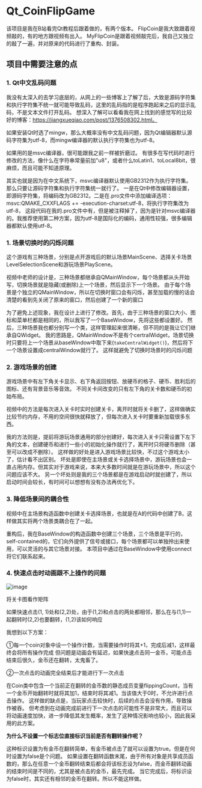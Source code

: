 # Qt_CoinFlipGame

该项目是我在B站看完Qt教程后跟着做的，有两个版本。
FlipCoin是我大致跟着视频敲的，有的地方跟视频有出入。
MyFlipCoin是跟着视频敲完后，我自己又独立的敲了一遍，并对原来的代码进行了重构、封装。

## 项目中需要注意的点
### 1. Qt中文乱码问题
  我没有太深入的去学习底层的，从网上的一些博客上了解了后，大致是源码字符集和执行字符集不统一就可能导致乱码，这里的乱码指的是程序跑起来之后的显示乱码，不是文本文件打开乱码。
  想深入了解可以看看我在网上找到的感觉写的比较好的博客：https://jiangxueqiao.com/post/1376508302.html。

  如果安装Qt时选了mingw，那么大概率没有中文乱码问题，因为Qt编辑器默认源码字符集为utf-8，而mingw编译器的默认执行字符集也为utf-8。

  如果用的是msvc编译器，很可能跟我之前一样被折磨过。
  有很多在写代码时进行修改的方法，像什么在字符串常量前加"u8"，或者什么toLatin1、toLocal8bit，很麻烦，而且可能不知道原理。
  
  其实也就是因为在中文系统下，msvc编译器默认使用GB2312作为执行字符集。那么只要让源码字符集和执行字符集统一就行了。
  一是在Qt中修改编辑器设置，即源码字符集，将编码改为GB2312。二是在.pro文件中添加编译选项：msvc:QMAKE_CXXFLAGS += -execution-charset:utf-8，将执行字符集改为utf-8，
  这段代码在我的.pro文件中有，但是被注释掉了，因为是针对msvc编译器的。我推荐使用第二种方案，因为utf-8是国际化的编码，通用性较强，很多编辑器都默认使用utf-8。
### 1. 场景切换时的闪烁问题
  这个游戏有三种场景，分别是点开游戏后的默认场景MainScene、选择关卡场景LevelSelectionScene和游玩场景PlayScene。
  
  视频中老师的设计是，三种场景都继承自QMainWindow，每个场景都从头开始写，切换场景就是隐藏(或删除)上一个场景，然后显示下一个场景。
  由于每个场景是个独立的QMainWindow，所以在切换时窗口会有闪烁，甚至加载的慢的话会清楚的看到先关闭了原来的窗口，然后创建了一个新的窗口

  为了避免上述现象，我在设计上进行了修改。首先，由于三种场景的窗口大小、图标和菜单栏都是相同的，所以我写了一个BaseWindow，先将这些都设置好。
  然后，三种场景我也都分别写一个类，这样管理起来很清晰，但不同的是我让它们继承自QWidget。
  我的思路是，QMainWindow不是有个certralWidget，场景切换时只要将上一个场景从baseWindow中取下来(`takeCentralWidget()`)，然后将下一个场景设置成centralWindow就行了。
  这样就避免了切换时场景时的闪烁问题
### 2. 游戏场景的创建
  游戏场景中有左下角关卡显示、右下角返回按钮、放硬币的格子、硬币、胜利后的图标、还有背景音乐等音效。
  不同关卡间改变的只有左下角的关卡数和硬币的初始布局。
  
  视频中的方法是每次进入关卡时实时创建关卡，离开时就将关卡删了，这样做确实比较节约内存，不用的空间很快就释放了，但每次进入关卡时要重新加载很多东西。

  我的方法则是，提前将游玩场景通用的部分创建好，每次进入关卡只需设置下左下角的文本，创建硬币和进行一些小的初始化操作就行了，离开时只将硬币删除（甚至可以改成不删除）。
  这样做的好处是进入游戏场景比较快，不过这个游戏太小了，估计看不出区别。
  坏处是即使在主场景或关卡选择场景中，游玩场景也会一直占用内存。但其实对于游戏来说，本来大多数时间就是在游玩场景中，所以这个问题应该不大。
  另一个坏处则是我的三个场景都是在游戏启动时就创建了，所以启动时间会较长，有时间可以想想有没有办法再优化下。
### 3. 降低场景间的耦合性

视频中在主场景构造函数中创建关卡选择场景，也就是在A的代码中创建了B，这样做其实将两个场景类耦合在了一起。

重构后，我在BaseWindow的构造函数中创建三个场景，三个场景是平行的，self-contained的，它们向外提供了信号或接口，每个场景都可以单独拎出来使用，可以灵活的与其它场景对接。
本项目中通过在BaseWindow中使用connect将它们联系起来。
### 4. 快速点击时动画跟不上操作的问题
![image](https://github.com/1944348723/Qt_CoinFlipGame/assets/133476454/e617b728-771d-4e65-b428-605ad835139c)

将关卡图看作矩阵

如果快速点击(1, 1)处和(2,2)处，由于(1,2)和点击的两处都相邻，那么在与(1,1)一起翻转时(2,2)也要翻转，(1,2)该如何响应

我想到以下方案：

①每一个coin对象中设一个操作计数，当需要操作时将其+1，完成后减1，这样最终会将所有操作完成
但问题是动画会有延迟，如果快速点击同一金币，可能点击结束后很久，金币还在翻转，太鬼畜了。

②一次点击的动画完全结束后才能进行下一次点击

在Coin类中包含一个当前正在翻转的金币数的静态成员变量flippingCount，当有一个金币开始翻转时就将其加1，结束时将其减1。当该值大于0时，不允许进行点击操作。
这样做的缺点是，当玩家点击较快时，后续的点击会没有作用，导致操作被吞。
但考虑到在动画完成前进行下一次点击的可能性不是非常大，而且可以将动画速度加快，进一步降低其发生概率，发生了这种情况影响也较小，因此我采用的此方案。

**为什么不设置一个标志位直接标识当前是否有翻转操作呢？**

这种标识设置为有金币在翻转简单，有金币被点击了就可以设置为true。但是在何时设置为false是个问题。
如果设置在翻转函数末尾，由于所有对象是共享成员函数的，那么在任意一个金币翻转结束后都会将该标志设为false，而金币翻转动画的结束时间是不同的，尤其是被点击的金币，最先完成。
当它完成后，将标识设为false时，其实还有相邻的金币在翻转。所以不能这样做。
